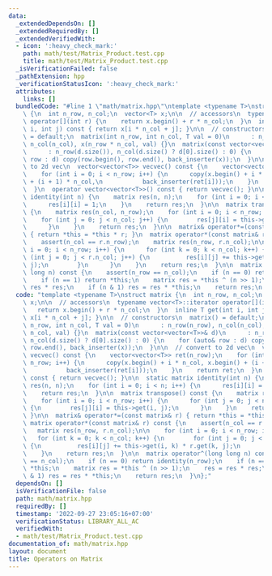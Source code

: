 ```yaml
---
data:
  _extendedDependsOn: []
  _extendedRequiredBy: []
  _extendedVerifiedWith:
  - icon: ':heavy_check_mark:'
    path: math/test/Matrix_Product.test.cpp
    title: math/test/Matrix_Product.test.cpp
  _isVerificationFailed: false
  _pathExtension: hpp
  _verificationStatusIcon: ':heavy_check_mark:'
  attributes:
    links: []
  bundledCode: "#line 1 \"math/matrix.hpp\"\ntemplate <typename T>\nstruct matrix\
    \ {\n  int n_row, n_col;\n  vector<T> x;\n\n  // accessors\n  typename vector<T>::iterator\
    \ operator[](int r) {\n    return x.begin() + r * n_col;\n  }\n  inline T get(int\
    \ i, int j) const { return x[i * n_col + j]; }\n\n  // constructors\n  matrix()\
    \ = default;\n  matrix(int n_row, int n_col, T val = 0)\n      : n_row(n_row),\
    \ n_col(n_col), x(n_row * n_col, val) {}\n  matrix(const vector<vector<T>>& d)\n\
    \      : n_row(d.size()), n_col(d.size() ? d[0].size() : 0) {\n    for (auto&\
    \ row : d) copy(row.begin(), row.end(), back_inserter(x));\n  }\n\n  // convert\
    \ to 2d vec\n  vector<vector<T>> vecvec() const {\n    vector<vector<T>> ret(n_row);\n\
    \    for (int i = 0; i < n_row; i++) {\n      copy(x.begin() + i * n_col, x.begin()\
    \ + (i + 1) * n_col,\n           back_inserter(ret[i]));\n    }\n    return ret;\n\
    \  }\n  operator vector<vector<T>>() const { return vecvec(); }\n\n  static matrix\
    \ identity(int n) {\n    matrix res(n, n);\n    for (int i = 0; i < n; i++) {\n\
    \      res[i][i] = 1;\n    }\n    return res;\n  }\n\n  matrix transpose() const\
    \ {\n    matrix res(n_col, n_row);\n    for (int i = 0; i < n_row; i++) {\n  \
    \    for (int j = 0; j < n_col; j++) {\n        res[j][i] = this->get(i, j);\n\
    \      }\n    }\n    return res;\n  }\n\n  matrix& operator*=(const matrix& r)\
    \ { return *this = *this * r; }\n  matrix operator*(const matrix& r) const {\n\
    \    assert(n_col == r.n_row);\n    matrix res(n_row, r.n_col);\n\n    for (int\
    \ i = 0; i < n_row; i++) {\n      for (int k = 0; k < n_col; k++) {\n        for\
    \ (int j = 0; j < r.n_col; j++) {\n          res[i][j] += this->get(i, k) * r.get(k,\
    \ j);\n        }\n      }\n    }\n    return res;\n  }\n\n  matrix operator^(long\
    \ long n) const {\n    assert(n_row == n_col);\n    if (n == 0) return identity(n_row);\n\
    \    if (n == 1) return *this;\n    matrix res = *this ^ (n >> 1);\n    res =\
    \ res * res;\n    if (n & 1) res = res * *this;\n    return res;\n  }\n};\n"
  code: "template <typename T>\nstruct matrix {\n  int n_row, n_col;\n  vector<T>\
    \ x;\n\n  // accessors\n  typename vector<T>::iterator operator[](int r) {\n \
    \   return x.begin() + r * n_col;\n  }\n  inline T get(int i, int j) const { return\
    \ x[i * n_col + j]; }\n\n  // constructors\n  matrix() = default;\n  matrix(int\
    \ n_row, int n_col, T val = 0)\n      : n_row(n_row), n_col(n_col), x(n_row *\
    \ n_col, val) {}\n  matrix(const vector<vector<T>>& d)\n      : n_row(d.size()),\
    \ n_col(d.size() ? d[0].size() : 0) {\n    for (auto& row : d) copy(row.begin(),\
    \ row.end(), back_inserter(x));\n  }\n\n  // convert to 2d vec\n  vector<vector<T>>\
    \ vecvec() const {\n    vector<vector<T>> ret(n_row);\n    for (int i = 0; i <\
    \ n_row; i++) {\n      copy(x.begin() + i * n_col, x.begin() + (i + 1) * n_col,\n\
    \           back_inserter(ret[i]));\n    }\n    return ret;\n  }\n  operator vector<vector<T>>()\
    \ const { return vecvec(); }\n\n  static matrix identity(int n) {\n    matrix\
    \ res(n, n);\n    for (int i = 0; i < n; i++) {\n      res[i][i] = 1;\n    }\n\
    \    return res;\n  }\n\n  matrix transpose() const {\n    matrix res(n_col, n_row);\n\
    \    for (int i = 0; i < n_row; i++) {\n      for (int j = 0; j < n_col; j++)\
    \ {\n        res[j][i] = this->get(i, j);\n      }\n    }\n    return res;\n \
    \ }\n\n  matrix& operator*=(const matrix& r) { return *this = *this * r; }\n \
    \ matrix operator*(const matrix& r) const {\n    assert(n_col == r.n_row);\n \
    \   matrix res(n_row, r.n_col);\n\n    for (int i = 0; i < n_row; i++) {\n   \
    \   for (int k = 0; k < n_col; k++) {\n        for (int j = 0; j < r.n_col; j++)\
    \ {\n          res[i][j] += this->get(i, k) * r.get(k, j);\n        }\n      }\n\
    \    }\n    return res;\n  }\n\n  matrix operator^(long long n) const {\n    assert(n_row\
    \ == n_col);\n    if (n == 0) return identity(n_row);\n    if (n == 1) return\
    \ *this;\n    matrix res = *this ^ (n >> 1);\n    res = res * res;\n    if (n\
    \ & 1) res = res * *this;\n    return res;\n  }\n};"
  dependsOn: []
  isVerificationFile: false
  path: math/matrix.hpp
  requiredBy: []
  timestamp: '2022-09-27 23:05:16+07:00'
  verificationStatus: LIBRARY_ALL_AC
  verifiedWith:
  - math/test/Matrix_Product.test.cpp
documentation_of: math/matrix.hpp
layout: document
title: Operators on Matrix
---
```

